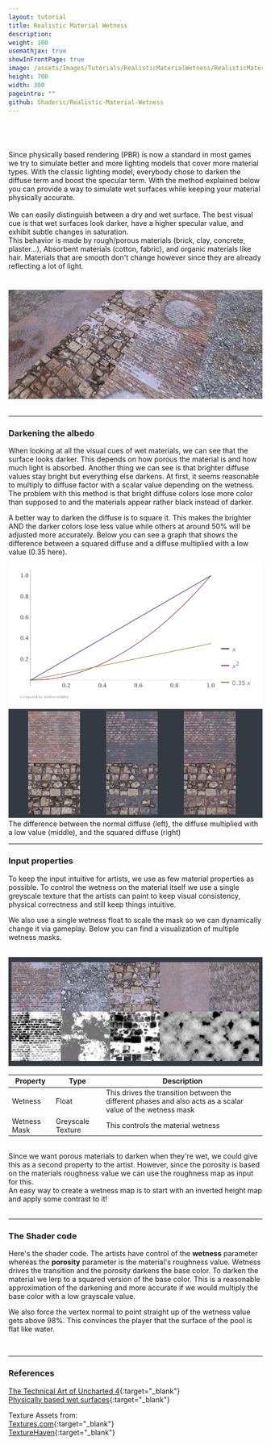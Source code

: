 ```yaml
---
layout: tutorial
title: Realistic Material Wetness
description:
weight: 100
usemathjax: true
showInFrontPage: true
image: /assets/Images/Tutorials/RealisticMaterialWetness/RealisticMaterialWetness700x300.webp
height: 700
width: 300
pageintro: ""
github: Shaderic/Realistic-Material-Wetness
---
```


<br/>

  <div class="row">
    <!-- <div class="col-lg-6">
       <img class="img-fluid rounded mb-4" src="http://placehold.it/750x450" alt="">
    </div>-->
    <div class="col-lg-6">
      <h1></h1>
      Since physically based rendering (PBR) is now a standard in most games we try to simulate better and more lighting models that cover more material types. With the classic lighting model, everybody chose to darken the diffuse term and boost the specular term. With the method explained below you can provide a way to simulate wet surfaces while keeping your material physically accurate.<br/>
<br/>
We can easily distinguish between a dry and wet surface. The best visual cue is that wet surfaces look darker, have a higher specular value, and exhibit subtle changes in saturation.<br/>
This behavior is made by rough/porous materials (brick, clay, concrete, plaster...), Absorbent materials (cotton, fabric), and organic materials like hair.
Materials that are smooth don't change however since they are already reflecting a lot of light.
    </div>
    <div class="col-lg-6">
<h1 class="my-4"></h1>
        <img class="img-fluid rounded mb-4" src="/assets/Images/Tutorials/RealisticMaterialWetness/RealisticMaterialWetness700x300.webp" alt="">
     </div>
  </div>
  
<br/>
  
---  

### Darkening the albedo

When looking at all the visual cues of wet materials, we can see that the surface looks darker. This depends on how porous the material is and how much light is absorbed. Another thing we can see is that brighter diffuse values stay bright but everything else darkens.
At first, it seems reasonable to multiply to diffuse factor with a scalar value depending on the wetness. The problem with this method is that bright diffuse colors lose more color than supposed to and the materials appear rather black instead of darker.

A better way to darken the diffuse is to square it. This makes the brighter AND the darker colors lose less value while others at around 50% will be adjusted more accurately. Below you can see a graph that shows the difference between a squared diffuse and a diffuse multiplied with a low value (0.35 here).

<div class="row">
    <!-- <div class="col-lg-6">
       <img class="img-fluid rounded mb-4" src="http://placehold.it/750x450" alt="">
    </div>-->
    <div class="col-lg-5">
    <img class="img-fluid rounded mb-4" src="/assets/Images/Tutorials/RealisticMaterialWetness/darkerDiffuseGraph.png" alt="">
    </div>
    <div class="col-lg-6">
        <img class="img-fluid rounded mb-4" src="/assets/Images/Tutorials/RealisticMaterialWetness/DarkeningAlbedo700x300.png" alt="">
        <footer class="blockquote-footer">The difference between the normal diffuse (left), the diffuse multiplied with a low value (middle), and the squared diffuse (right)</footer>
     </div>
  </div>


---  


  
### Input properties
To keep the input intuitive for artists, we use as few material properties as possible.
To control the wetness on the material itself we use a single greyscale texture that the artists can paint to keep visual consistency, physical correctness and still keep things intuitive.

We also use a single wetness float to scale the mask so we can dynamically change it via gameplay.
Below you can find a visualization of multiple wetness masks.

<br/>  

<img class="img-fluid rounded mb-4" src="/assets/Images/Tutorials/RealisticMaterialWetness/WetnessTexture700x300.png" alt="">

<br/>  

| Property        | Type           | Description  |
| ------------- |-------------| -----|
| Wetness      | Float | This drives the transition between the different phases and also acts as a scalar value of the wetness mask |
| Wetness Mask     | Greyscale Texture |   This controls the material wetness  |

<br/>  

<div class="alert alert-info" role="alert">
  Since we want porous materials to darken when they're wet, we could give this as a second property to the artist. However, since the porosity is based on the materials roughness value we can use the roughness map as input for this.
</div>

<div class="alert alert-info" role="alert">
  An easy way to create a wetness map is to start with an inverted height map and apply some contrast to it!
</div>

<br/>
  
---  


### The Shader code
Here's the shader code. The artists have control of the **wetness** parameter whereas the **porosity** parameter is the material's roughness value. Wetness drives the transition and the porosity darkens the base color. To darken the material we lerp to a squared version of the base color. This is a reasonable approximation of the darkening and more accurate if we would multiply the base color with a low grayscale value.

We also force the vertex normal to point straight up of the wetness value gets above 98%. This convinces the player that the surface of the pool is flat like water.

<script src="https://gist.github.com/Shaderic/0bbecff9e134537c051775a8d29dadfd.js"></script>
<script src="https://gist.github.com/Shaderic/1ede66fb72c66a4a7c28cefc8d9b882e.js"></script>
  
<br/>
  
---  
 

### References
[The Technical Art of Uncharted 4](https://advances.realtimerendering.com/other/2016/naughty_dog/NaughtyDog_TechArt_Final.pdf){:target="_blank"}  
[Physically based wet surfaces](https://seblagarde.wordpress.com/2013/03/19/water-drop-3a-physically-based-wet-surfaces/){:target="_blank"}

Texture Assets from:  
[Textures.com](https://www.textures.com/){:target="_blank"}  
[TextureHaven](https://texturehaven.com/){:target="_blank"}

